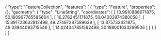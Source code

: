 {
  "type": "FeatureCollection",
  "features": [
    {
      "type": "Feature",
      "properties": {},
      "geometry": {
        "type": "LineString",
        "coordinates": [
          [
            13.9910888671875,
            50.190967765585604
          ],
          [
            16.2762451171875,
            50.04302974380058
          ],
          [
            15.891723632812498,
            49.27497287599639
          ],
          [
            13.875732421875,
            49.33944093715546
          ],
          [
            14.024047851562498,
            50.198001033269506
          ]
        ]
      }
    }
  ]
}